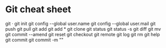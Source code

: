 # Git cheat sheet

git
·
git init
git config --global user.name
git config --global user.mail
git push
git pull
git add
git add *
git clone
git status
git status -s
git diff
git mv
git commit --amend
git reset
git checkout
git remote
git log
git rm
git help
git commit
git commit -m ""

